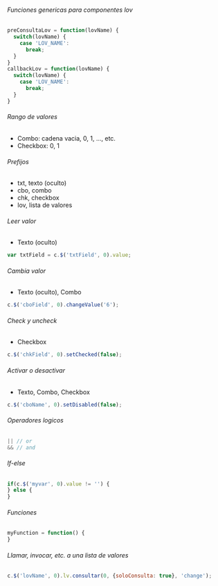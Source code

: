###### Funciones genericas para componentes lov
```js
preConsultaLov = function(lovName) {
  switch(lovName) {
    case 'LOV_NAME':
      break;
  }
}
callbackLov = function(lovName) {
  switch(lovName) {
    case 'LOV_NAME':
      break;
  }
}
```
###### Rango de valores
- Combo: cadena vacia, 0, 1, ..., etc.
- Checkbox: 0, 1
###### Prefijos
- txt, texto (oculto)
- cbo, combo
- chk, checkbox
- lov, lista de valores
###### Leer valor
- Texto (oculto)
```js
var txtField = c.$('txtField', 0).value;
```
###### Cambia valor
- Texto (oculto), Combo
```js
c.$('cboField', 0).changeValue('6');
```
###### Check y uncheck
- Checkbox
```js
c.$('chkField', 0).setChecked(false);
```
###### Activar o desactivar
- Texto, Combo, Checkbox
```js
c.$('cboName', 0).setDisabled(false);
```
###### Operadores logicos
```js
|| // or
&& // and
```
###### If-else
```js
if(c.$('myvar', 0).value != '') {
} else {
}
```
###### Funciones
```js
myFunction = function() {
}
```
###### Llamar, invocar, etc. a una lista de valores
```js
c.$('lovName', 0).lv.consultar(0, {soloConsulta: true}, 'change');
```
